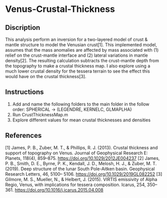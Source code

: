 # Venus-Crustal-Thickness

## Discription
This analysis perform an inversion for a two-layered model of crust & mantle structure to model the Venusian crust[1]. This implemented model, assumes that the mass anomalies are affected by mass associated with (1) relief on the crust-mantle interface and (2) lateral variations in mantle density[2]. The resulting calculation subtracts the crust-mantle depth from the topography to make a crustal thickness map. I also explore using a much lower crustal density for the tessera terrain to see the effect this would have on the crustal thickness[3].

## Instructions
1. Add and name the following folders to the main folder in the follow order:
   SPHERICAL -> (LEGENDRE, KERNELC, GLMAPLHA)      
2. Run CrustThicknessMap.m
3. Explore different values for mean crustal thicknesses and densities

## References
[1] James, P. B., Zuber, M. T., & Phillips, R. J. (2013). Crustal thickness and support of topography on Venus. Journal of Geophysical Research E: Planets, 118(4), 859–875. https://doi.org/10.1029/2012JE004237
[2] James, P. B., Smith, D. E., Byrne, P. K., Kendall, J. D., Melosh, H. J., & Zuber, M. T. (2019). Deep structure of the lunar South Pole-Aitken basin. Geophysical Research Letters, 46, 5100– 5106. https://doi.org/10.1029/2019GL082252
[3] Gilmore, M. S., Mueller, N., & Helbert, J. (2015). VIRTIS emissivity of Alpha Regio, Venus, with implications for tessera composition. Icarus, 254, 350–361. https://doi.org/10.1016/j.icarus.2015.04.008
